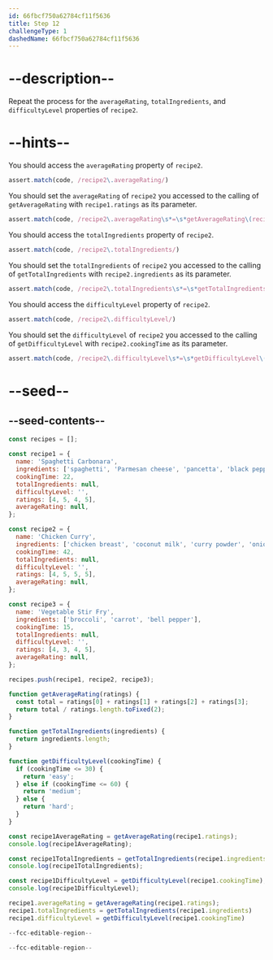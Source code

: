 ```yaml
---
id: 66fbcf750a62784cf11f5636
title: Step 12
challengeType: 1
dashedName: 66fbcf750a62784cf11f5636
---
```


# --description--

Repeat the process for the `averageRating`, `totalIngredients`, and `difficultyLevel` properties of `recipe2`.

# --hints--

You should access the `averageRating` property of `recipe2`.

```js
assert.match(code, /recipe2\.averageRating/)
```

You should set the `averageRating` of `recipe2` you accessed to the calling of `getAverageRating` with `recipe1.ratings` as its parameter.

```js
assert.match(code, /recipe2\.averageRating\s*=\s*getAverageRating\(recipe2\.ratings\);?/)
```

You should access the `totalIngredients` property of `recipe2`.

```js
assert.match(code, /recipe2\.totalIngredients/)
```

You should set the `totalIngredients` of `recipe2` you accessed to the calling of `getTotalIngredients` with `recipe2.ingredients` as its parameter.

```js
assert.match(code, /recipe2\.totalIngredients\s*=\s*getTotalIngredients\(recipe2\.ingredients\);?/)
```

You should access the `difficultyLevel` property of `recipe2`.

```js
assert.match(code, /recipe2\.difficultyLevel/)
```

You should set the `difficultyLevel` of `recipe2` you accessed to the calling of `getDifficultyLevel` with `recipe2.cookingTime` as its parameter.

```js
assert.match(code, /recipe2\.difficultyLevel\s*=\s*getDifficultyLevel\(recipe2\.cookingTime\);?/)
```

# --seed--

## --seed-contents--

```js
const recipes = [];

const recipe1 = {
  name: 'Spaghetti Carbonara',
  ingredients: ['spaghetti', 'Parmesan cheese', 'pancetta', 'black pepper'],
  cookingTime: 22,
  totalIngredients: null,
  difficultyLevel: '',
  ratings: [4, 5, 4, 5],
  averageRating: null,
};

const recipe2 = {
  name: 'Chicken Curry',
  ingredients: ['chicken breast', 'coconut milk', 'curry powder', 'onion', 'garlic'],
  cookingTime: 42,
  totalIngredients: null,
  difficultyLevel: '',
  ratings: [4, 5, 5, 5],
  averageRating: null,
};

const recipe3 = {
  name: 'Vegetable Stir Fry',
  ingredients: ['broccoli', 'carrot', 'bell pepper'],
  cookingTime: 15,
  totalIngredients: null,
  difficultyLevel: '',
  ratings: [4, 3, 4, 5],
  averageRating: null,
};

recipes.push(recipe1, recipe2, recipe3);

function getAverageRating(ratings) {
  const total = ratings[0] + ratings[1] + ratings[2] + ratings[3];
  return total / ratings.length.toFixed(2);
}

function getTotalIngredients(ingredients) {
  return ingredients.length;
}

function getDifficultyLevel(cookingTime) {
  if (cookingTime <= 30) {
    return 'easy';
  } else if (cookingTime <= 60) {
    return 'medium';
  } else {
    return 'hard';
  }
}

const recipe1AverageRating = getAverageRating(recipe1.ratings);
console.log(recipe1AverageRating);

const recipe1TotalIngredients = getTotalIngredients(recipe1.ingredients);
console.log(recipe1TotalIngredients);

const recipe1DifficultyLevel = getDifficultyLevel(recipe1.cookingTime);
console.log(recipe1DifficultyLevel);

recipe1.averageRating = getAverageRating(recipe1.ratings);
recipe1.totalIngredients = getTotalIngredients(recipe1.ingredients)
recipe1.difficultyLevel = getDifficultyLevel(recipe1.cookingTime)

--fcc-editable-region--

--fcc-editable-region--
```

